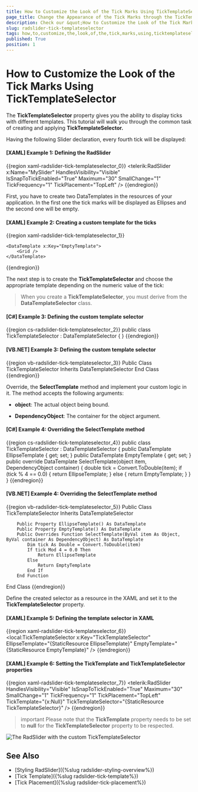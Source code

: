 ```yaml
---
title: How to Customize the Look of the Tick Marks Using TickTemplateSelector
page_title: Change the Appearance of the Tick Marks through the TickTemplateSelector property
description: Check our &quot;How to Customize the Look of the Tick Marks Using TickTemplateSelector&quot; documentation article for the RadSlider {{ site.framework_name }} control.
slug: radslider-tick-templateselector
tags: how,to,customize,the,look,of,the,tick,marks,using,ticktemplateselector
published: True
position: 1
---
```


# How to Customize the Look of the Tick Marks Using TickTemplateSelector

The __TickTemplateSelector__ property gives you the ability to display ticks with different templates. This tutorial will walk you through the common task of creating and applying __TickTemplateSelector.__

Having the following Slider declaration, every fourth tick will be displayed: 

#### __[XAML] Example 1: Defining the RadSlider__

{{region xaml-radslider-tick-templateselector_0}}
	<telerik:RadSlider x:Name="MySlider" 
	                   HandlesVisibility="Visible"
	                   IsSnapToTickEnabled="True"
	                   Maximum="30"
	                   SmallChange="1"
	                   TickFrequency="1"
	                   TickPlacement="TopLeft" />
{{endregion}}

First, you have to create two DataTemplates in the resources of your application. In the first one the tick marks will be displayed as Ellipses and the second one will be empty. 

#### __[XAML] Example 2: Creating a custom template for the ticks__

{{region xaml-radslider-tick-templateselector_1}}
	<DataTemplate x:Key="EllipseTemplate">
	    <Grid>
	        <Ellipse Width="5" 
	                 Height="5"
	                 Fill="Black" />
	    </Grid>
	</DataTemplate>
	
	<DataTemplate x:Key="EmptyTemplate">
	    <Grid />
	</DataTemplate>
{{endregion}}

The next step is to create the __TickTemplateSelector__ and choose the appropriate template depending on the numeric value of the tick:

>When you create a __TickTemplateSelector__, you must derive from the __DataTemplateSelector__ class.

#### __[C#] Example 3: Defining the custom template selector__

{{region cs-radslider-tick-templateselector_2}}
	public class TickTemplateSelector : DataTemplateSelector
	{
	}
{{endregion}}

#### __[VB.NET] Example 3: Defining the custom template selector__

{{region vb-radslider-tick-templateselector_3}}
	Public Class TickTemplateSelector
	    Inherits DataTemplateSelector
	End Class
{{endregion}}

Override, the __SelectTemplate__ method and implement your custom logic in it. The method accepts the following arguments:

* __object__: The actual object being bound.

* __DependencyObject__: The container for the object argument. 

#### __[C#] Example 4: Overriding the SelectTemplate method__

{{region cs-radslider-tick-templateselector_4}}
	public class TickTemplateSelector : DataTemplateSelector
	{
	    public DataTemplate EllipseTemplate { get; set; }
	    public DataTemplate EmptyTemplate { get; set; }
	    public override DataTemplate SelectTemplate(object item, DependencyObject container)
	    {
	        double tick = Convert.ToDouble(item);
	        if (tick % 4 == 0.0)
	        {
	            return EllipseTemplate;
	        }
	        else
	        {
	            return EmptyTemplate;
	        }
	    }
	}
{{endregion}}

#### __[VB.NET] Example 4: Overriding the SelectTemplate method__

{{region vb-radslider-tick-templateselector_5}}
	Public Class TickTemplateSelector
	Inherits DataTemplateSelector

		Public Property EllipseTemplate() As DataTemplate
		Public Property EmptyTemplate() As DataTemplate
		Public Overrides Function SelectTemplate(ByVal item As Object, ByVal container As DependencyObject) As DataTemplate
			Dim tick As Double = Convert.ToDouble(item)
			If tick Mod 4 = 0.0 Then
				Return EllipseTemplate
			Else
				Return EmptyTemplate
			End If
		End Function
End Class
{{endregion}}

Define the created selector as a resource in the XAML and set it to the __TickTemplateSelector__ property.

#### __[XAML] Example 5: Defining the template selector in XAML__

{{region xaml-radslider-tick-templateselector_6}}
	<local:TickTemplateSelector x:Key="TickTemplateSelector" 
	                            EllipseTemplate="{StaticResource EllipseTemplate}"
	                            EmptyTemplate="{StaticResource EmptyTemplate}" />
{{endregion}}

#### __[XAML] Example 6: Setting the TickTemplate and TickTemplateSelector properties__

{{region xaml-radslider-tick-templateselector_7}}
	<telerik:RadSlider HandlesVisibility="Visible"
	                   IsSnapToTickEnabled="True"
	                   Maximum="30"
	                   SmallChange="1"
	                   TickFrequency="1"
	                   TickPlacement="TopLeft"
	                   TickTemplate="{x:Null}"
	                   TickTemplateSelector="{StaticResource TickTemplateSelector}" />
{{endregion}}

>important Please note that the **TickTemplate** property needs to be set to **null** for the **TickTemplateSelector** property to be respected.

![The RadSlider with the custom TickTemplateSelector](images/SliderTickTemplate.png)

## See Also

* [Styling RadSlider]({%slug radslider-styling-overview%})
* [Tick Template]({%slug radslider-tick-template%})
* [Tick Placement]({%slug radslider-tick-placement%})